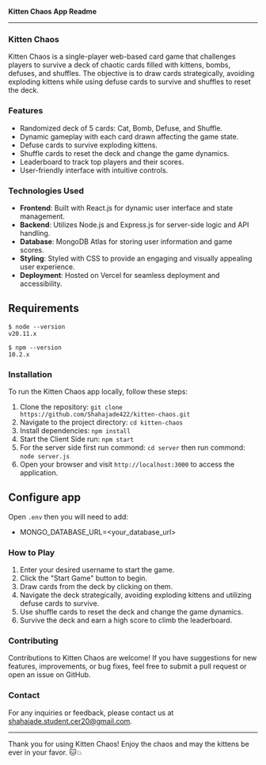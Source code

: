 **Kitten Chaos App Readme**

---

### Kitten Chaos

Kitten Chaos is a single-player web-based card game that challenges players to survive a deck of chaotic cards filled with kittens, bombs, defuses, and shuffles. The objective is to draw cards strategically, avoiding exploding kittens while using defuse cards to survive and shuffles to reset the deck.

### Features

- Randomized deck of 5 cards: Cat, Bomb, Defuse, and Shuffle.
- Dynamic gameplay with each card drawn affecting the game state.
- Defuse cards to survive exploding kittens.
- Shuffle cards to reset the deck and change the game dynamics.
- Leaderboard to track top players and their scores.
- User-friendly interface with intuitive controls.

### Technologies Used

- **Frontend**: Built with React.js for dynamic user interface and state management.
- **Backend**: Utilizes Node.js and Express.js for server-side logic and API handling.
- **Database**: MongoDB Atlas for storing user information and game scores.
- **Styling**: Styled with CSS to provide an engaging and visually appealing user experience.
- **Deployment**: Hosted on Vercel for seamless deployment and accessibility.

## Requirements

    $ node --version
    v20.11.x

    $ npm --version
    10.2.x


### Installation

To run the Kitten Chaos app locally, follow these steps:

1. Clone the repository:  `git clone https://github.com/Shahajade422/kitten-chaos.git`
2. Navigate to the project directory:  `cd kitten-chaos`
3. Install dependencies:  `npm install`
4. Start the Client Side run:  `npm start`
5. For the server side first run commond:   `cd server`   then run commond:   `node server.js`
6. Open your browser and visit `http://localhost:3000` to access the application.

## Configure app

Open `.env` then you will need to add:

- MONGO_DATABASE_URL=<your_database_url>

### How to Play

1. Enter your desired username to start the game.
2. Click the "Start Game" button to begin.
3. Draw cards from the deck by clicking on them.
4. Navigate the deck strategically, avoiding exploding kittens and utilizing defuse cards to survive.
5. Use shuffle cards to reset the deck and change the game dynamics.
6. Survive the deck and earn a high score to climb the leaderboard.

### Contributing

Contributions to Kitten Chaos are welcome! If you have suggestions for new features, improvements, or bug fixes, feel free to submit a pull request or open an issue on GitHub.

### Contact

For any inquiries or feedback, please contact us at [shahajade.student.cer20@gmail.com](shahajade.student.cer20@gmail.com).

---

Thank you for using Kitten Chaos! Enjoy the chaos and may the kittens be ever in your favor. 🐱💥
